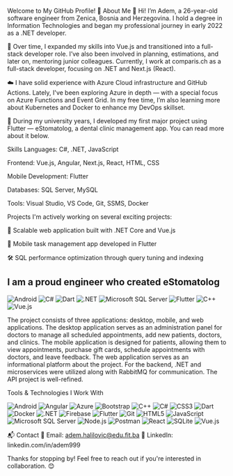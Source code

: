 Welcome to My GitHub Profile! 👋
About Me
👋 Hi! I’m Adem, a 26-year-old software engineer from Zenica, Bosnia and Herzegovina. I hold a degree in Information Technologies and began my professional journey in early 2022 as a .NET developer.

🚀 Over time, I expanded my skills into Vue.js and transitioned into a full-stack developer role. I’ve also been involved in planning, estimations, and later on, mentoring junior colleagues. Currently, I work at comparis.ch as a full-stack developer, focusing on .NET and Next.js (React).

☁️ I have solid experience with Azure Cloud infrastructure and GitHub Actions. Lately, I've been exploring Azure in depth — with a special focus on Azure Functions and Event Grid. In my free time, I’m also learning more about Kubernetes and Docker to enhance my DevOps skillset.

📱 During my university years, I developed my first major project using Flutter — eStomatolog, a dental clinic management app. You can read more about it below.

Skills
Languages: C#, .NET, JavaScript

Frontend: Vue.js, Angular, Next.js, React, HTML, CSS

Mobile Development: Flutter

Databases: SQL Server, MySQL

Tools: Visual Studio, VS Code, Git, SSMS, Docker

Projects
I'm actively working on several exciting projects:

🚀 Scalable web application built with .NET Core and Vue.js

📱 Mobile task management app developed in Flutter

🛠️ SQL performance optimization through query tuning and indexing

## I am a proud engineer who created eStomatolog
![Android](https://img.shields.io/badge/Android-green?logo=android)
![C#](https://img.shields.io/badge/C%23-green?logo=c-sharp)
![Dart](https://img.shields.io/badge/Dart-blue?logo=dart)
![.NET](https://img.shields.io/badge/.NET-purple?logo=.net)
![Microsoft SQL Server](https://img.shields.io/badge/Microsoft_SQL_Server-blue?logo=microsoft-sql-server)
![Flutter](https://img.shields.io/badge/Flutter-blue?logo=flutter)
![C++](https://img.shields.io/badge/C++-blue?logo=c%2B%2B)
![Vue.js](https://img.shields.io/badge/Vue.js-green?logo=vue.js)


The project consists of three applications: desktop, mobile, and web applications. The desktop application serves as an administration panel for doctors to manage all scheduled appointments, add new patients, doctors, and clinics. The mobile application is designed for patients, allowing them to view appointments, purchase gift cards, schedule appointments with doctors, and leave feedback. The web application serves as an informational platform about the project. For the backend, .NET and microservices were utilized along with RabbitMQ for communication. The API project is well-refined.

Tools & Technologies I Work With


![Android](https://img.shields.io/badge/Android-green?logo=android)
![Angular](https://img.shields.io/badge/Angular-red?logo=angular)
![Azure](https://img.shields.io/badge/Azure-blue?logo=microsoft-azure)
![Bootstrap](https://img.shields.io/badge/Bootstrap-purple?logo=bootstrap)
![C++](https://img.shields.io/badge/C++-blue?logo=c%2B%2B)
![C#](https://img.shields.io/badge/C%23-green?logo=c-sharp)
![CSS3](https://img.shields.io/badge/CSS3-blue?logo=css3)
![Dart](https://img.shields.io/badge/Dart-blue?logo=dart)
![Docker](https://img.shields.io/badge/Docker-blue?logo=docker)
![.NET](https://img.shields.io/badge/.NET-purple?logo=.net)
![Firebase](https://img.shields.io/badge/Firebase-orange?logo=firebase)
![Flutter](https://img.shields.io/badge/Flutter-blue?logo=flutter)
![Git](https://img.shields.io/badge/Git-red?logo=git)
![HTML5](https://img.shields.io/badge/HTML5-orange?logo=html5)
![JavaScript](https://img.shields.io/badge/JavaScript-yellow?logo=javascript)
![Microsoft SQL Server](https://img.shields.io/badge/Microsoft_SQL_Server-blue?logo=microsoft-sql-server)
![Node.js](https://img.shields.io/badge/Node.js-green?logo=node.js)
![Postman](https://img.shields.io/badge/Postman-orange?logo=postman)
![React](https://img.shields.io/badge/React-blue?logo=react)
![SQLite](https://img.shields.io/badge/SQLite-blue?logo=sqlite)
![Vue.js](https://img.shields.io/badge/Vue.js-green?logo=vue.js)


📬 Contact
📧 Email: adem.halilovic@edu.fit.ba
💼 LinkedIn: linkedin.com/in/adem999

Thanks for stopping by! Feel free to reach out if you're interested in collaboration. 😊
